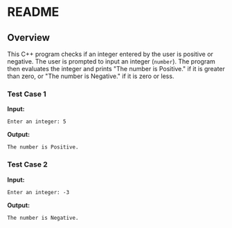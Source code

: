 # README

## Overview
This C++ program checks if an integer entered by the user is positive or negative. The user is prompted to input an integer (`number`). The program then evaluates the integer and prints "The number is Positive." if it is greater than zero, or "The number is Negative." if it is zero or less.



### Test Case 1
**Input:**
```
Enter an integer: 5
```
**Output:**
```
The number is Positive.
```

### Test Case 2
**Input:**
```
Enter an integer: -3
```
**Output:**
```
The number is Negative.
```

